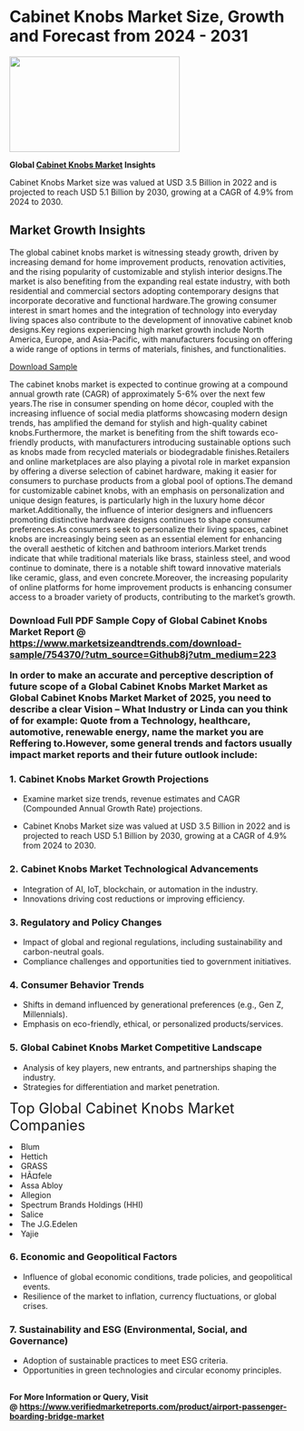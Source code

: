 <H1>Cabinet Knobs Market Size, Growth and Forecast from 2024 - 2031</H1><img class="aligncenter size-medium wp-image-584254" src="https://thirdeyenews.in/wp-content/uploads/2024/09/Global-Market-Research-300x168.jpeg" alt="" width="300" height="168" /><p><strong>Global&nbsp;<a href="https://www.marketsizeandtrends.com/download-sample/754370/?utm_source=Github8j?utm_medium=223">Cabinet Knobs Market</a> Insights</strong></p><p>Cabinet Knobs Market size was valued at USD 3.5 Billion in 2022 and is projected to reach USD 5.1 Billion by 2030, growing at a CAGR of 4.9% from 2024 to 2030.</p><p><h2>Market Growth Insights</h2> <p>The global cabinet knobs market is witnessing steady growth, driven by increasing demand for home improvement products, renovation activities, and the rising popularity of customizable and stylish interior designs.The market is also benefiting from the expanding real estate industry, with both residential and commercial sectors adopting contemporary designs that incorporate decorative and functional hardware.The growing consumer interest in smart homes and the integration of technology into everyday living spaces also contribute to the development of innovative cabinet knob designs.Key regions experiencing high market growth include North America, Europe, and Asia-Pacific, with manufacturers focusing on offering a wide range of options in terms of materials, finishes, and functionalities.</p> <p><a href="sample_download_link">Download Sample</a></p> <p>The cabinet knobs market is expected to continue growing at a compound annual growth rate (CAGR) of approximately 5-6% over the next few years.The rise in consumer spending on home décor, coupled with the increasing influence of social media platforms showcasing modern design trends, has amplified the demand for stylish and high-quality cabinet knobs.Furthermore, the market is benefiting from the shift towards eco-friendly products, with manufacturers introducing sustainable options such as knobs made from recycled materials or biodegradable finishes.Retailers and online marketplaces are also playing a pivotal role in market expansion by offering a diverse selection of cabinet hardware, making it easier for consumers to purchase products from a global pool of options.The demand for customizable cabinet knobs, with an emphasis on personalization and unique design features, is particularly high in the luxury home décor market.Additionally, the influence of interior designers and influencers promoting distinctive hardware designs continues to shape consumer preferences.As consumers seek to personalize their living spaces, cabinet knobs are increasingly being seen as an essential element for enhancing the overall aesthetic of kitchen and bathroom interiors.Market trends indicate that while traditional materials like brass, stainless steel, and wood continue to dominate, there is a notable shift toward innovative materials like ceramic, glass, and even concrete.Moreover, the increasing popularity of online platforms for home improvement products is enhancing consumer access to a broader variety of products, contributing to the market’s growth.<h3></p><p><span class=""><strong>Download Full PDF Sample Copy of Global Cabinet Knobs Market Report</strong> @ <a href="https://www.marketsizeandtrends.com/download-sample/754370/?utm_source=Github8j?utm_medium=223" target="_blank">https://www.marketsizeandtrends.com/download-sample/754370/?utm_source=Github8j?utm_medium=223</a></span></p><p>In order to make an accurate and perceptive description of future scope of a Global&nbsp;Cabinet Knobs Market Market as Global&nbsp;Cabinet Knobs Market Market of 2025, you need to describe a clear Vision &ndash; What Industry or Linda can you think of for example: Quote from a Technology, healthcare, automotive, renewable energy, name the market you are Reffering to.However, some general trends and factors usually impact market reports and their future outlook include:</p><h3>1.&nbsp;<strong>Cabinet Knobs Market Growth Projections</strong></h3><ul><li>Examine market size trends, revenue estimates and CAGR (Compounded Annual Growth Rate) projections.</li><li><p>Cabinet Knobs Market size was valued at USD 3.5 Billion in 2022 and is projected to reach USD 5.1 Billion by 2030, growing at a CAGR of 4.9% from 2024 to 2030.</p></li></ul><h3>2.&nbsp;<strong>Cabinet Knobs Market Technological Advancements</strong></h3><ul><li>Integration of AI, IoT, blockchain, or automation in the industry.</li><li>Innovations driving cost reductions or improving efficiency.</li></ul><h3>3.&nbsp;<strong>Regulatory and Policy Changes</strong></h3><ul><li>Impact of global and regional regulations, including sustainability and carbon-neutral goals.</li><li>Compliance challenges and opportunities tied to government initiatives.</li></ul><h3>4.&nbsp;<strong>Consumer Behavior Trends</strong></h3><ul><li>Shifts in demand influenced by generational preferences (e.g., Gen Z, Millennials).</li><li>Emphasis on eco-friendly, ethical, or personalized products/services.</li></ul><h3>5.&nbsp;<strong>Global Cabinet Knobs Market Competitive Landscape</strong></h3><ul><li>Analysis of key players, new entrants, and partnerships shaping the industry.</li><li>Strategies for differentiation and market penetration.</li></ul><p data-pm-slice="1 1 []"><span style="color: inherit; font-family: inherit; font-size: 25px;">Top Global Cabinet Knobs Market Companies</span></p><div class="" data-test-id=""><p><li>Blum</li><li> Hettich</li><li> GRASS</li><li> HÃ¤fele</li><li> Assa Abloy</li><li> Allegion</li><li> Spectrum Brands Holdings (HHI)</li><li> Salice</li><li> The J.G.Edelen</li><li> Yajie</li></p></div><h3>6.&nbsp;<strong>Economic and Geopolitical Factors</strong></h3><ul><li>Influence of global economic conditions, trade policies, and geopolitical events.</li><li>Resilience of the market to inflation, currency fluctuations, or global crises.</li></ul><h3>7.&nbsp;<strong>Sustainability and ESG (Environmental, Social, and Governance)</strong></h3><ul><li>Adoption of sustainable practices to meet ESG criteria.</li><li>Opportunities in green technologies and circular economy principles.</li></ul><h2><strong style="font-size: 14px;">For More Information or Query, Visit @&nbsp;</strong><a style="background-color: #ffffff; font-size: 14px;" href="https://www.marketsizeandtrends.com/report/cabinet-knobs-market/" target="_blank">https://www.verifiedmarketreports.com/product/airport-passenger-boarding-bridge-market</a></h2>